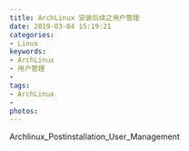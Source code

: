 ```yaml
---
title: ArchLinux 安装后续之用户管理
date: 2019-03-04 15:19:21
categories:
- Linux
keywords:
- ArchLinux
- 用户管理
-
tags:
- ArchLinux
-
photos:
---
```

Archlinux_Postinstallation_User_Management
